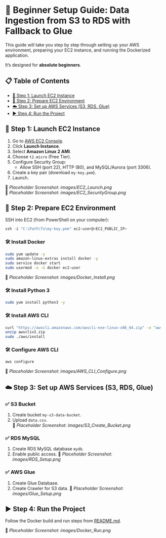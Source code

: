 # 📗 Beginner Setup Guide: Data Ingestion from S3 to RDS with Fallback to Glue

This guide will take you step by step through setting up your AWS environment, preparing your EC2 instance, and running the Dockerized application.  

It’s designed for **absolute beginners**.

## 📋 Table of Contents
- [🚀 Step 1: Launch EC2 Instance](#-step-1-launch-ec2-instance)
- [🐳 Step 2: Prepare EC2 Environment](#-step-2-prepare-ec2-environment)
- [☁️ Step 3: Set up AWS Services (S3, RDS, Glue)](#-step-3-set-up-aws-services-s3-rds-glue)
- [▶️ Step 4: Run the Project](#-step-4-run-the-project)

## 🚀 Step 1: Launch EC2 Instance

1. Go to [AWS EC2 Console](https://console.aws.amazon.com/ec2/).  
2. Click **Launch Instance**.
3. Select **Amazon Linux 2 AMI**.  
4. Choose `t2.micro` (Free Tier).  
5. Configure Security Group:
   - Allow SSH (port 22), HTTP (80), and MySQL/Aurora (port 3306).
6. Create a key pair (download `my-key.pem`).  
7. Launch.  

📸 *Placeholder Screenshot: images/EC2_Launch.png*  
📸 *Placeholder Screenshot: images/EC2_SecurityGroup.png*

## 🐳 Step 2: Prepare EC2 Environment

SSH into EC2 (from PowerShell on your computer):  
```powershell
ssh -i "C:\Path\To\my-key.pem" ec2-user@<EC2_PUBLIC_IP>
```

### 🛠️ Install Docker
```bash
sudo yum update -y
sudo amazon-linux-extras install docker -y
sudo service docker start
sudo usermod -a -G docker ec2-user
```

📸 *Placeholder Screenshot: images/Docker_Install.png*

### 🛠️ Install Python 3
```bash
sudo yum install python3 -y
```

### 🛠️ Install AWS CLI
```bash
curl "https://awscli.amazonaws.com/awscli-exe-linux-x86_64.zip" -o "awscliv2.zip"
unzip awscliv2.zip
sudo ./aws/install
```

### 🛠️ Configure AWS CLI
```bash
aws configure
```

📸 *Placeholder Screenshot: images/AWS_CLI_Configure.png*

## ☁️ Step 3: Set up AWS Services (S3, RDS, Glue)

### ✅ S3 Bucket
1. Create bucket `my-s3-data-bucket`.
2. Upload `data.csv`.  
📸 *Placeholder Screenshot: images/S3_Create_Bucket.png*

### ✅ RDS MySQL
1. Create RDS MySQL database `mydb`.
2. Enable public access.
📸 *Placeholder Screenshot: images/RDS_Setup.png*

### ✅ AWS Glue
1. Create Glue Database.
2. Create Crawler for S3 data.
📸 *Placeholder Screenshot: images/Glue_Setup.png*

## ▶️ Step 4: Run the Project

Follow the Docker build and run steps from [README.md](README.md).  

📸 *Placeholder Screenshot: images/Docker_Run.png*
